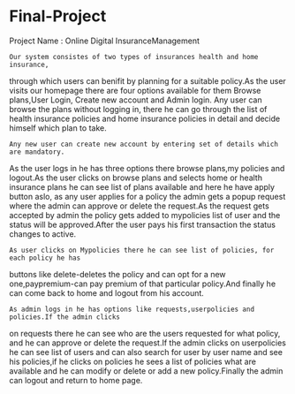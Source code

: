# Final-Project
Project Name : Online Digital InsuranceManagement

	Our system consistes of two types of insurances health and home insurance,
through which users can benifit by planning for a suitable policy.As the user 
visits our homepage there are four options available for them Browse plans,User Login,
Create new account and Admin login. Any user can browse the plans without logging in, 
there he can go through the list of health insurance policies and home insurance policies
in detail and decide himself which plan to take.

	Any new user can create new account by entering set of details which are mandatory.
As the user logs in he has three options there browse plans,my policies and logout.As the user clicks
on browse plans and selects home or health insurance plans he can see list of plans available
and here he have apply button aslo, as any user applies for a policy the admin gets a popup 
request where the admin can approve or delete the request.As the request gets accepted by admin
the policy gets added to mypolicies list of user and the status will be approved.After the user
pays his first transaction the status changes to active.

	As user clicks on Mypolicies there he can see list of policies, for each policy he has 
buttons like delete-deletes the policy and can opt for a new one,paypremium-can pay premium of that
particular policy.And finally he can come back to home and logout from his account.

	As admin logs in he has options like requests,userpolicies and policies.If the admin clicks 
on requests there he can see who are the users requested for what policy, and he can approve or delete 
the request.If the admin clicks on userpolicies he can see list of users and can also search for user by
user name and see his policies,if he clicks on policies he sees a list of policies what are available 
and he can modify or delete or add a new policy.Finally the admin can logout and return to home page.
